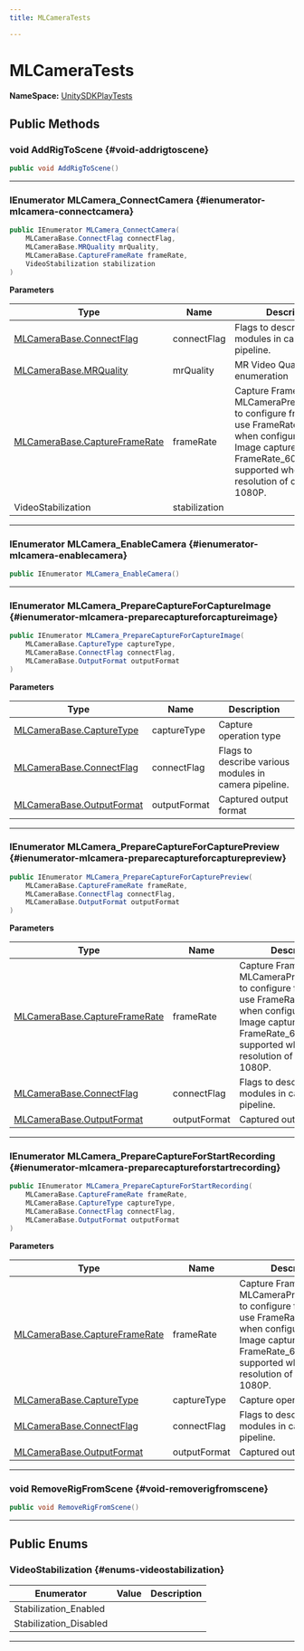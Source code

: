 ```yaml
---
title: MLCameraTests

---
```


# MLCameraTests



**NameSpace:** 
[UnitySDKPlayTests](/unity-api/api/UnitySDKPlayTests/UnitySDKPlayTests.md) 








## Public Methods

### void AddRigToScene {#void-addrigtoscene}

```csharp
public void AddRigToScene()
```






-----------

### IEnumerator MLCamera_ConnectCamera {#ienumerator-mlcamera-connectcamera}

```csharp
public IEnumerator MLCamera_ConnectCamera(
    MLCameraBase.ConnectFlag connectFlag,
    MLCameraBase.MRQuality mrQuality,
    MLCameraBase.CaptureFrameRate frameRate,
    VideoStabilization stabilization
)
```


**Parameters**

| Type | Name  | Description  | 
|--|--|--|
| [MLCameraBase.ConnectFlag](/unity-api/api/UnityEngine.XR.MagicLeap/MLCameraBase/UnityEngine.XR.MagicLeap.MLCameraBase.md#enums-connectflag) |connectFlag|Flags to describe various modules in camera pipeline. |
| [MLCameraBase.MRQuality](/unity-api/api/UnityEngine.XR.MagicLeap/MLCameraBase/UnityEngine.XR.MagicLeap.MLCameraBase.md#enums-mrquality) |mrQuality|MR Video Quality enumeration |
| [MLCameraBase.CaptureFrameRate](/unity-api/api/UnityEngine.XR.MagicLeap/MLCameraBase/UnityEngine.XR.MagicLeap.MLCameraBase.md#enums-captureframerate) |frameRate|Capture Frame Rate Call MLCameraPrepareCapture to configure frame rate use FrameRate&#95;None when configuring only Image capture FrameRate&#95;60fps only supported when resolution of captures &lt;= 1080P. |
| VideoStabilization |stabilization||






-----------

### IEnumerator MLCamera_EnableCamera {#ienumerator-mlcamera-enablecamera}

```csharp
public IEnumerator MLCamera_EnableCamera()
```






-----------

### IEnumerator MLCamera_PrepareCaptureForCaptureImage {#ienumerator-mlcamera-preparecaptureforcaptureimage}

```csharp
public IEnumerator MLCamera_PrepareCaptureForCaptureImage(
    MLCameraBase.CaptureType captureType,
    MLCameraBase.ConnectFlag connectFlag,
    MLCameraBase.OutputFormat outputFormat
)
```


**Parameters**

| Type | Name  | Description  | 
|--|--|--|
| [MLCameraBase.CaptureType](/unity-api/api/UnityEngine.XR.MagicLeap/MLCameraBase/UnityEngine.XR.MagicLeap.MLCameraBase.md#enums-capturetype) |captureType|Capture operation type |
| [MLCameraBase.ConnectFlag](/unity-api/api/UnityEngine.XR.MagicLeap/MLCameraBase/UnityEngine.XR.MagicLeap.MLCameraBase.md#enums-connectflag) |connectFlag|Flags to describe various modules in camera pipeline. |
| [MLCameraBase.OutputFormat](/unity-api/api/UnityEngine.XR.MagicLeap/MLCameraBase/UnityEngine.XR.MagicLeap.MLCameraBase.md#enums-outputformat) |outputFormat|Captured output format |






-----------

### IEnumerator MLCamera_PrepareCaptureForCapturePreview {#ienumerator-mlcamera-preparecaptureforcapturepreview}

```csharp
public IEnumerator MLCamera_PrepareCaptureForCapturePreview(
    MLCameraBase.CaptureFrameRate frameRate,
    MLCameraBase.ConnectFlag connectFlag,
    MLCameraBase.OutputFormat outputFormat
)
```


**Parameters**

| Type | Name  | Description  | 
|--|--|--|
| [MLCameraBase.CaptureFrameRate](/unity-api/api/UnityEngine.XR.MagicLeap/MLCameraBase/UnityEngine.XR.MagicLeap.MLCameraBase.md#enums-captureframerate) |frameRate|Capture Frame Rate Call MLCameraPrepareCapture to configure frame rate use FrameRate&#95;None when configuring only Image capture FrameRate&#95;60fps only supported when resolution of captures &lt;= 1080P. |
| [MLCameraBase.ConnectFlag](/unity-api/api/UnityEngine.XR.MagicLeap/MLCameraBase/UnityEngine.XR.MagicLeap.MLCameraBase.md#enums-connectflag) |connectFlag|Flags to describe various modules in camera pipeline. |
| [MLCameraBase.OutputFormat](/unity-api/api/UnityEngine.XR.MagicLeap/MLCameraBase/UnityEngine.XR.MagicLeap.MLCameraBase.md#enums-outputformat) |outputFormat|Captured output format |






-----------

### IEnumerator MLCamera_PrepareCaptureForStartRecording {#ienumerator-mlcamera-preparecaptureforstartrecording}

```csharp
public IEnumerator MLCamera_PrepareCaptureForStartRecording(
    MLCameraBase.CaptureFrameRate frameRate,
    MLCameraBase.CaptureType captureType,
    MLCameraBase.ConnectFlag connectFlag,
    MLCameraBase.OutputFormat outputFormat
)
```


**Parameters**

| Type | Name  | Description  | 
|--|--|--|
| [MLCameraBase.CaptureFrameRate](/unity-api/api/UnityEngine.XR.MagicLeap/MLCameraBase/UnityEngine.XR.MagicLeap.MLCameraBase.md#enums-captureframerate) |frameRate|Capture Frame Rate Call MLCameraPrepareCapture to configure frame rate use FrameRate&#95;None when configuring only Image capture FrameRate&#95;60fps only supported when resolution of captures &lt;= 1080P. |
| [MLCameraBase.CaptureType](/unity-api/api/UnityEngine.XR.MagicLeap/MLCameraBase/UnityEngine.XR.MagicLeap.MLCameraBase.md#enums-capturetype) |captureType|Capture operation type |
| [MLCameraBase.ConnectFlag](/unity-api/api/UnityEngine.XR.MagicLeap/MLCameraBase/UnityEngine.XR.MagicLeap.MLCameraBase.md#enums-connectflag) |connectFlag|Flags to describe various modules in camera pipeline. |
| [MLCameraBase.OutputFormat](/unity-api/api/UnityEngine.XR.MagicLeap/MLCameraBase/UnityEngine.XR.MagicLeap.MLCameraBase.md#enums-outputformat) |outputFormat|Captured output format |






-----------

### void RemoveRigFromScene {#void-removerigfromscene}

```csharp
public void RemoveRigFromScene()
```






-----------

## Public Enums

### VideoStabilization {#enums-videostabilization}

| Enumerator | Value | Description |
| ---------- | ----- | ----------- |
| Stabilization_Enabled | |   |
| Stabilization_Disabled | |   |








-----------

